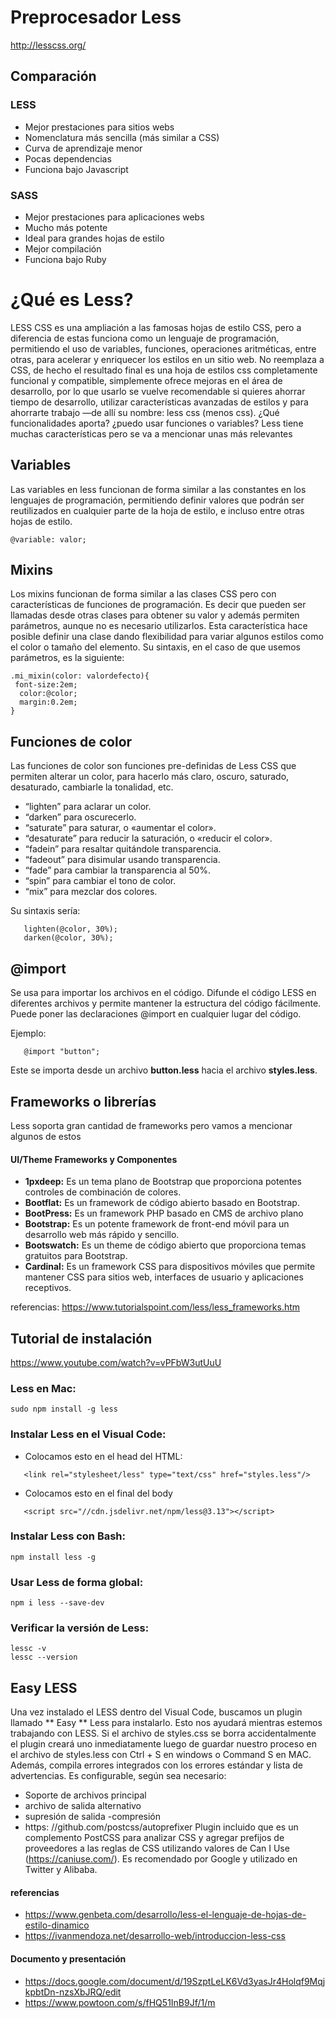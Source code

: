 # Preprocesador Less
http://lesscss.org/

## Comparación


### LESS
* Mejor prestaciones para sitios webs
* Nomenclatura más sencilla (más similar a CSS)
* Curva de aprendizaje menor
* Pocas dependencias
* Funciona bajo Javascript


### SASS
* Mejor prestaciones para aplicaciones webs
* Mucho más potente
* Ideal para grandes hojas de estilo
* Mejor compilación
* Funciona bajo Ruby

# ¿Qué es Less?

LESS CSS es una ampliación a las famosas hojas de estilo CSS, pero a diferencia de estas funciona como un lenguaje de programación, permitiendo el uso de variables, funciones, operaciones aritméticas, entre otras, para acelerar y enriquecer los estilos en un sitio web. No reemplaza a CSS, de hecho el resultado final es una hoja de estilos css completamente funcional y compatible, simplemente ofrece mejoras en el área de desarrollo, por lo que usarlo se vuelve recomendable si quieres ahorrar tiempo de desarrollo, utilizar características avanzadas de estilos y para ahorrarte trabajo —de allí su nombre: less css (menos css).
¿Qué funcionalidades aporta? ¿puedo usar funciones o variables?
Less tiene muchas características pero se va a mencionar unas más relevantes

## Variables
Las variables en less funcionan de forma similar a las constantes en los lenguajes de programación, permitiendo definir valores que podrán ser reutilizados en cualquier parte de la hoja de estilo, e incluso entre otras hojas de estilo.
```
@variable: valor;
``` 
 
 
 
 
## Mixins
Los mixins funcionan de forma similar a las clases CSS pero con características de funciones de programación. Es decir que pueden ser llamadas desde otras clases para obtener su valor y además permiten parámetros, aunque no es necesario utilizarlos. Esta característica  hace posible definir una clase dando flexibilidad para variar algunos estilos como el color o tamaño del elemento. Su sintaxis, en el caso de que usemos parámetros,  es la siguiente:
```
.mi_mixin(color: valordefecto){
 font-size:2em;
  color:@color;
  margin:0.2em;
}
```
## Funciones de color

Las funciones de color son funciones pre-definidas de Less CSS que permiten alterar un color, para hacerlo más claro, oscuro, saturado, desaturado, cambiarle la tonalidad, etc.
* “lighten” para aclarar un color.
* “darken” para oscurecerlo.
* “saturate” para saturar, o «aumentar el color».
* “desaturate” para reducir la saturación, o «reducir el color».
* “fadein” para resaltar quitándole transparencia.
* “fadeout” para disimular usando transparencia.
* “fade” para cambiar la transparencia al 50%.
* “spin” para cambiar el tono de color.
* “mix” para mezclar dos colores.

Su sintaxis sería:    
```
   lighten(@color, 30%);  
   darken(@color, 30%);
```

## @import
Se usa para importar los archivos en el código. Difunde el código LESS en diferentes archivos y permite mantener la estructura del código fácilmente. Puede poner las declaraciones @import en cualquier lugar del código.

Ejemplo:
```
   @import "button";
```
Este se importa desde un archivo **button.less** hacia el archivo **styles.less**.

## Frameworks o librerías
Less soporta gran cantidad de frameworks pero vamos a mencionar algunos de estos

#### UI/Theme Frameworks y Componentes 
* **1pxdeep:** Es un tema plano de Bootstrap que proporciona potentes controles de combinación de colores.
* **Bootflat:** Es un framework de código abierto basado en Bootstrap.
* **BootPress:** Es un framework PHP basado en CMS de archivo plano
* **Bootstrap:** Es un potente framework de front-end móvil para un desarrollo web más rápido y sencillo.
* **Bootswatch:** Es un theme de código abierto que proporciona temas gratuitos para Bootstrap.
* **Cardinal:** Es un framework CSS para dispositivos móviles que permite mantener CSS para sitios web, interfaces de usuario y aplicaciones receptivos.

referencias: https://www.tutorialspoint.com/less/less_frameworks.htm


## Tutorial de instalación
https://www.youtube.com/watch?v=vPFbW3utUuU 

### Less en Mac:
```
sudo npm install -g less
```
### Instalar Less en el Visual Code:

- Colocamos esto en el head del HTML:
```
   <link rel="stylesheet/less" type="text/css" href="styles.less"/>
```
- Colocamos esto en el final del body
```
   <script src="//cdn.jsdelivr.net/npm/less@3.13"></script>
```
### Instalar Less con Bash:
```
npm install less -g
```
### Usar Less de forma global:
```
npm i less --save-dev
```
### Verificar la versión de Less:
```
lessc -v
lessc --version
```

## Easy LESS

Una vez instalado el LESS dentro del Visual Code, buscamos un plugin llamado ** Easy ** Less para instalarlo. Esto nos ayudará mientras estemos trabajando con LESS.
Si el archivo de styles.css se borra accidentalmente el plugin creará uno inmediatamente luego de guardar nuestro proceso en el archivo de styles.less con Ctrl + S en windows o Command S en MAC.
Además, compila errores integrados con los errores estándar y lista de advertencias. 
Es configurable, según sea necesario: 
- Soporte de archivos principal 
- archivo de salida alternativo
- supresión de salida -compresión 
- https: //github.com/postcss/autoprefixer Plugin incluido que es  un complemento PostCSS para analizar CSS y agregar prefijos de proveedores a las reglas de CSS utilizando valores de Can I Use (https://caniuse.com/). Es recomendado por Google y utilizado en Twitter y Alibaba.



#### referencias
 - https://www.genbeta.com/desarrollo/less-el-lenguaje-de-hojas-de-estilo-dinamico
 - https://ivanmendoza.net/desarrollo-web/introduccion-less-css

#### Documento y presentación

- https://docs.google.com/document/d/19SzptLeLK6Vd3yasJr4Holqf9MqjkpbtDn-nzsXbJRQ/edit
- https://www.powtoon.com/s/fHQ51InB9Jf/1/m
